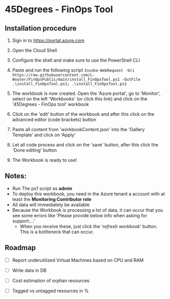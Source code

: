 # 45Degrees - FinOps Tool

## Installation procedure
1.	Sign in to https://portal.azure.com 
2.	Open the Cloud Shell 
3.	Configure the shell and make sure to use the PowerShell CLI
4.	Paste and run the following script
`Invoke-WebRequest -Uri https://raw.githubusercontent.com/L-Wouter/FinOpsPublic/main/install_FinOpsTool.ps1 -OutFile .\install_FinOpsTool.ps1; .\install_FinOpsTool.ps1`

5.	The workbook is now created. Open the 'Azure portal', go to 'Monitor', select on the left 'Workbooks' (or click this link) and click on the '45Degrees - FinOps tool' workbook
6.	Click on the 'edit' button of the workbook and after this click on the advanced editor (code brackets) button
7.	Paste all content from 'workbookContent.json' into the 'Gallery Template' and click on 'Apply'
8.	Let all code process and click on the 'save' button, after this click the 'Done editing' button
9.	The Workbook is ready to use!


## Notes:
- Run The ps1 script as **admin**
- To deploy this workbook, you need in the Azure tenant a account with at least the **Monitoring Contributor role**
- All data will immediately be available
- Because the Workbook is processing a lot of data, it can occur that you see some errors like 'Please provide below info when asking for support:...'
  - When you receive these, just click the '*refresh workbook*' button. This is a bottleneck that can occur.

<!-- ROADMAP -->
## Roadmap
- [ ] Report underutilized Virtual Machines based on CPU and RAM
- [ ] Write data in DB
- [ ] Cost estimation of orphan resources 
- [ ] Tagged vs untagged resources in %

